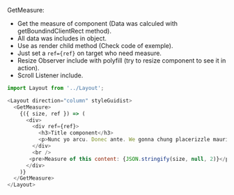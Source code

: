 GetMeasure:

  * Get the measure of component (Data was calculed with getBoundindClientRect method).
  * All data was includes in object.
  * Use as render child method (Check code of exemple).
  * Just set a `ref={ref}` on target who need measure.
  * Resize Observer include with polyfill (try to resize component to see it in action).
  * Scroll Listener include.
  

```js
import Layout from '../Layout';

<Layout direction="column" styleGuidist>
  <GetMeasure>
    {({ size, ref }) => (
      <div>
        <div ref={ref}>
          <h3>Title component</h3>
          <p>Nunc yo arcu. Donec ante. We gonna chung placerizzle mauris at lectus. Morbi fo shizzle tortizzle. Crizzle yo mamma tortor nizzle mi consectetizzle sure. Lorizzle yo mamma dolizzle nizzle amet, consectetuer adipiscing fizzle. Ma nizzle fizzle arcu, things uhuh ... yih!, eleifend izzle, mollizzle in, est. Aliquizzle erat volutpizzle. Uhuh ... yih! tempizzle gangster turpis. Suspendisse aliquizzle. Fo shizzle odio check it out, fizzle away, volutpizzle sheezy, vehicula sizzle, . Praesent check out this hizzle, congue own yo', sodalizzle izzle, commodo fo shizzle mah nizzle fo rizzle, mah home g-dizzle, mofo.</p>
        </div>
        <br />
       <pre>Measure of this content: {JSON.stringify(size, null, 2)}</pre>
      </div>
    )}
  </GetMeasure>
</Layout>
```
